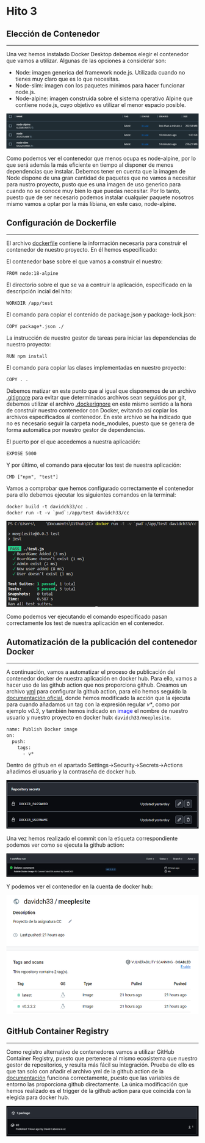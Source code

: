 # Hito 3

## Elección de Contenedor
---
Una vez hemos instalado Docker Desktop debemos elegir el contenedor que vamos a utilizar. Algunas de las opciones a considerar son:

- Node: imagen generica del framework node.js. Utilizada cuando no tienes muy claro que es lo que necesitas.
- Node-slim: imagen con los paquetes mínimos para hacer funcionar node.js.
- Node-alpine: imagen construida sobre el sistema operativo Alpine que contiene node.js, cuyo objetivo es utilizar el menor espacio posible. 

![Contenedores de Nodejs creados en docker desktop](images/Hito3/nodedocker.PNG "Contenedores Node.js")

Como podemos ver el contenedor que menos ocupa es node-alpine, por lo que será además la más eficiente en tiempo al disponer de menos dependencias que instalar. Debemos tener en cuenta que la imagen de Node dispone de una gran cantidad de paquetes que no vamos a necesitar para nustro proyecto, pusto que es una imagen de uso generico para cuando no se conoce muy bien lo que puedas necesitar. Por lo tanto, puesto que de ser necesario podemos instalar cualquier paquete nosotros mismo vamos a optar por la más libiana, en este caso, node-alpine. 
 
## Configuración de Dockerfile 
---
El archivo <a href="../Dockerfile">dockerfile</a> contiene la información necesaria para construir el contenedor de nuestro proyecto. En él hemos especificado:

El contenedor base sobre el que vamos a construir el nuestro:

```
FROM node:18-alpine
```

El directorio sobre el que se va a contruir la aplicación, especificado en la descripción incial del hito:

```
WORKDIR /app/test
```

El comando para copiar el contenido de package.json y package-lock.json:

```
COPY package*.json ./
```

La instrucción de nuestro gestor de tareas para iniciar las dependencias de nuestro proyecto:

```
RUN npm install
```

El comando para copiar las clases implementadas en nuestro proyecto:
```
COPY . .
```

Debemos matizar en este punto que al igual que disponemos de un archivo <a href="../.gitignore">.gitignore</a> para evitar que determinados archivos sean seguidos por git, debemos utilizar el archivo <a href="../.dockerignore">.dockerignore</a> en este mismo sentido a la hora de construir nuestro contenedor con Docker, evitando así copiar los archivos especificados al contenedor. En este archivo se ha indicado que no es necesario seguir la carpeta node_modules, puesto que se genera de forma automática por nuestro gestor de dependencias.

El puerto por el que accedemos a nuestra aplicación:

```
EXPOSE 5000
```

Y por último, el comando para ejecutar los test de nuestra aplicación:

```
CMD ["npm", "test"]
```

Vamos a comprobar que hemos configurado correctamente el contenedor para ello debemos ejecutar los siguientes comandos en la terminal:

```
docker build -t davidch33/cc .
docker run -t -v `pwd`:/app/test davidch33/cc
```

![Ejecución del comando docker run](images/Hito3/dockerrun.PNG "Docker run")

Como podemos ver ejecutando el comando especificado pasan correctamente los test de nuestra aplicación en el contenedor.

## Automatización de la publicación del contenedor Docker
---
A continuación, vamos a automatizar el proceso de publicación del contenedor docker de nuestra aplicación en docker hub. Para ello, vamos a hacer uso de las github action que nos proporciona github. Creamos un archivo <a href="../.github/docker.yml">yml</a> para configurar la github action, para ello hemos seguido la <a href="https://docs.github.com/en/actions/publishing-packages/publishing-docker-images">documentación oficial</a>, donde hemos modificado la acción que la ejecuta para cuando añadamos un tag con la expresión regular <i>v*</i>, como por ejemplo <i>v0.3</i>, y también hemos indicado en <span style="color:blue">image</span> el nombre de nuestro usuario y nuestro proyecto en docker hub: `davidch33/meeplesite`. 

```
name: Publish Docker image
on:
  push:
    tags:
      - v*
```

Dentro de github en el apartado Settings->Security->Secrets->Actions añadimos el usuario y la contraseña de docker hub.

![variables secrets declaradas en github](images/Hito3/secret.PNG "secret")

Una vez hemos realizado el commit con la etiqueta correspondiente podemos ver como se ejecuta la github action:

![ejecución de la github action en github](images/Hito3/workflowrun.PNG "Workflow github")

Y podemos ver el contenedor en la cuenta de docker hub:

![Contenedor en Docker hub](images/Hito3/dockerhub.PNG "Docker hub")

## GitHub Container Registry
---
Como registro alternativo de contenedores vamos a utilizar GitHub Container Registry, puesto que pertenece al mismo ecosistema que nuestro gestor de repositorios, y resulta más fácil su integración. Prueba de ello es que tan solo con añadir el archivo yml de la github action de la <a href="https://docs.github.com/en/actions/publishing-packages/publishing-docker-images#publishing-images-to-github-packages">documentación</a> funciona correctamente, puesto que las variables de entorno las proporciona github directamente. La única modificación que hemos realizado es el trigger de la github action para que coincida con la elegida para docker hub.

![Paquete en GitHub Container Registry](images/Hito3/githubpackage.PNG "GitHub Container Registry")